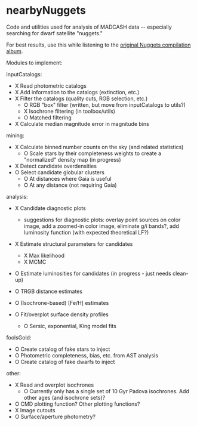 # nearbyNuggets
Code and utilities used for analysis of MADCASH data -- especially searching for dwarf satellite "nuggets."

For best results, use this while listening to the [original Nuggets compilation album](https://en.wikipedia.org/wiki/Nuggets:_Original_Artyfacts_from_the_First_Psychedelic_Era,_1965%E2%80%931968).

Modules to implement:

inputCatalogs:
- X Read photometric catalogs
- X Add information to the catalogs (extinction, etc.)
- X Filter the catalogs (quality cuts, RGB selection, etc.)
    - O RGB "box" filter (written, but move from inputCatalogs to utils?)
    - X Isochrone filtering (in toolbox/utils)
    - O Matched filtering
- X Calculate median magnitude error in magnitude bins

mining:
- X Calculate binned number counts on the sky (and related statistics)
    - O Scale stars by their completeness weights to create a "normalized" density map (in progress)
- X Detect candidate overdensities
- O Select candidate globular clusters
    - O At distances where Gaia is useful
    - O At any distance (not requiring Gaia)

analysis:
- X Candidate diagnostic plots
  - suggestions for diagnostic plots: overlay point sources on color image, add a zoomed-in color image, eliminate g/i bands?, add luminosity function (with expected theoretical LF?)

- X Estimate structural parameters for candidates
  - X Max likelihood
  - X MCMC
- O Estimate luminosities for candidates (in progress - just needs clean-up)
- O TRGB distance estimates
- O (Isochrone-based) [Fe/H] estimates
- O Fit/overplot surface density profiles
    - O Sersic, exponential, King model fits

foolsGold:
- O Create catalog of fake stars to inject
- O Photometric completeness, bias, etc. from AST analysis
- O Create catalog of fake dwarfs to inject

other:
- X Read and overplot isochrones
    - O Currently only has a single set of 10 Gyr Padova isochrones. Add other ages (and isochrone sets)?
- O CMD plotting function? Other plotting functions?
- X Image cutouts
- O Surface/aperture photometry?
